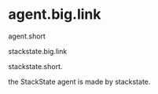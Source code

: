 # agent.big.link

agent.short

stackstate.big.link

stackstate.short.

the StackState agent is made by stackstate.